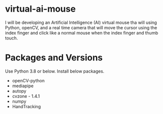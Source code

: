 # virtual-ai-mouse

I will be developing an Artificial Intelligence (AI) virtual mouse tha will using Python, openCV, and a real time camera that will move the cursor using the index finger and click like a normal mouse when the index finger and thumb touch. 

# Packages and Versions

Use Python 3.8 or below. Install below packages.

* openCV-python
* mediapipe
* autopy
* cvzone - 1.4.1
* numpy
* HandTracking

